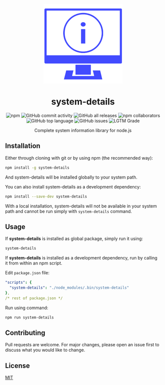 <div align="center">

![system photo](./image/systemInfo.png)

# system-details
![npm](https://img.shields.io/npm/v/system-details?logo=NPM)
![GitHub commit activity](https://img.shields.io/github/commit-activity/m/shivam-chahar/system-details?logo=GitHub)
![GitHub all releases](https://img.shields.io/github/downloads/shivam-chahar/system-details/total?color=green&logo=GitHub)
![npm collaborators](https://img.shields.io/npm/collaborators/system-details?color=green&logo=NPM)
![GitHub top language](https://img.shields.io/github/languages/top/shivam-chahar/system-details?logo=github)
![GitHub issues](https://img.shields.io/github/issues/shivam-chahar/system-details?logo=github)
![LGTM Grade](https://img.shields.io/lgtm/grade/javascript/github/Shivam-Chahar/system-details)


Complete system information library for node.js
</div>

## Installation

Either through cloning with git or by using npm (the recommended way):

```bash
npm install -g system-details
```
And system-details will be installed globally to your system path.

You can also install system-details as a development dependency:

```bash
npm install --save-dev system-details
```
With a local installation, system-details will not be available in your system path and cannot be run simply with ` system-details ` command.

## Usage
If **system-details** is installed as global package, simply run it using:

```bash
system-details
```
If **system-details** is installed as a development dependency, run by calling it from within an npm script.

Edit `package.json` file:


```yaml
"scripts": {
  "system-details": "./node_modules/.bin/system-details"
}, 
/* rest of package.json */
``` 
Run using command:

```bash
npm run system-details
```
## Contributing
Pull requests are welcome. For major changes, please open an issue first to discuss what you would like to change.


## License
[MIT](https://choosealicense.com/licenses/mit/)
